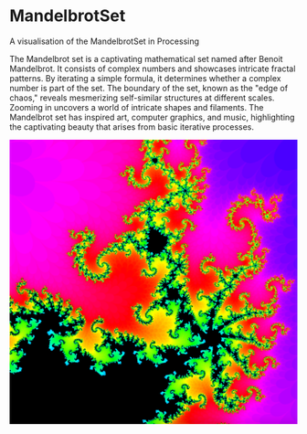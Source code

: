 # MandelbrotSet
A visualisation of the MandelbrotSet in Processing

The Mandelbrot set is a captivating mathematical set named after Benoit Mandelbrot. It consists of complex numbers and showcases intricate fractal patterns. By iterating a simple formula, it determines whether a complex number is part of the set. The boundary of the set, known as the "edge of chaos," reveals mesmerizing self-similar structures at different scales. Zooming in uncovers a world of intricate shapes and filaments. The Mandelbrot set has inspired art, computer graphics, and music, highlighting the captivating beauty that arises from basic iterative processes.


<img src="https://github.com/F-O-N-S-E-C-A/MandelbrotSet/blob/main/image.png" alt="Alt text" title="Mandelbrot Set">
